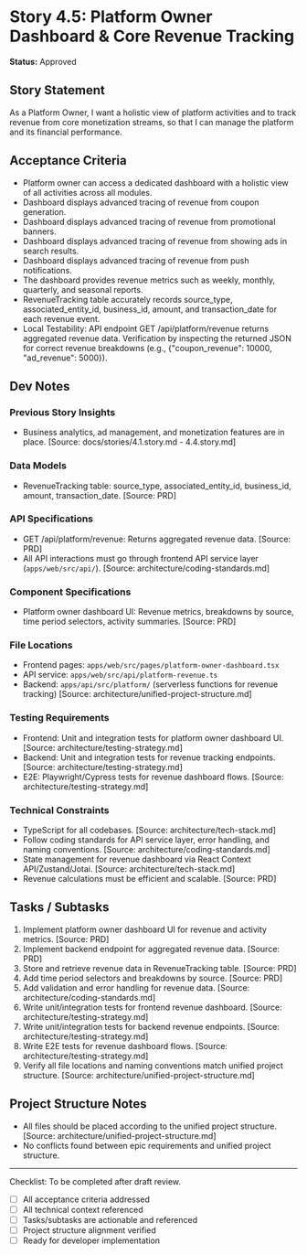 # Story 4.5: Platform Owner Dashboard & Core Revenue Tracking

**Status:** Approved

## Story Statement
As a Platform Owner,
I want a holistic view of platform activities and to track revenue from core monetization streams,
so that I can manage the platform and its financial performance.

## Acceptance Criteria
- Platform owner can access a dedicated dashboard with a holistic view of all activities across all modules.
- Dashboard displays advanced tracing of revenue from coupon generation.
- Dashboard displays advanced tracing of revenue from promotional banners.
- Dashboard displays advanced tracing of revenue from showing ads in search results.
- Dashboard displays advanced tracing of revenue from push notifications.
- The dashboard provides revenue metrics such as weekly, monthly, quarterly, and seasonal reports.
- RevenueTracking table accurately records source_type, associated_entity_id, business_id, amount, and transaction_date for each revenue event.
- Local Testability: API endpoint GET /api/platform/revenue returns aggregated revenue data. Verification by inspecting the returned JSON for correct revenue breakdowns (e.g., {"coupon_revenue": 10000, "ad_revenue": 5000}).

## Dev Notes
### Previous Story Insights
- Business analytics, ad management, and monetization features are in place. [Source: docs/stories/4.1.story.md - 4.4.story.md]

### Data Models
- RevenueTracking table: source_type, associated_entity_id, business_id, amount, transaction_date. [Source: PRD]

### API Specifications
- GET /api/platform/revenue: Returns aggregated revenue data. [Source: PRD]
- All API interactions must go through frontend API service layer (`apps/web/src/api/`). [Source: architecture/coding-standards.md]

### Component Specifications
- Platform owner dashboard UI: Revenue metrics, breakdowns by source, time period selectors, activity summaries. [Source: PRD]

### File Locations
- Frontend pages: `apps/web/src/pages/platform-owner-dashboard.tsx`
- API service: `apps/web/src/api/platform-revenue.ts`
- Backend: `apps/api/src/platform/` (serverless functions for revenue tracking)
[Source: architecture/unified-project-structure.md]

### Testing Requirements
- Frontend: Unit and integration tests for platform owner dashboard UI. [Source: architecture/testing-strategy.md]
- Backend: Unit and integration tests for revenue tracking endpoints. [Source: architecture/testing-strategy.md]
- E2E: Playwright/Cypress tests for revenue dashboard flows. [Source: architecture/testing-strategy.md]

### Technical Constraints
- TypeScript for all codebases. [Source: architecture/tech-stack.md]
- Follow coding standards for API service layer, error handling, and naming conventions. [Source: architecture/coding-standards.md]
- State management for revenue dashboard via React Context API/Zustand/Jotai. [Source: architecture/tech-stack.md]
- Revenue calculations must be efficient and scalable. [Source: PRD]

## Tasks / Subtasks
1. Implement platform owner dashboard UI for revenue and activity metrics. [Source: PRD]
2. Implement backend endpoint for aggregated revenue data. [Source: PRD]
3. Store and retrieve revenue data in RevenueTracking table. [Source: PRD]
4. Add time period selectors and breakdowns by source. [Source: PRD]
5. Add validation and error handling for revenue data. [Source: architecture/coding-standards.md]
6. Write unit/integration tests for frontend revenue dashboard. [Source: architecture/testing-strategy.md]
7. Write unit/integration tests for backend revenue endpoints. [Source: architecture/testing-strategy.md]
8. Write E2E tests for revenue dashboard flows. [Source: architecture/testing-strategy.md]
9. Verify all file locations and naming conventions match unified project structure. [Source: architecture/unified-project-structure.md]

## Project Structure Notes
- All files should be placed according to the unified project structure. [Source: architecture/unified-project-structure.md]
- No conflicts found between epic requirements and unified project structure.

---

Checklist: To be completed after draft review.
- [ ] All acceptance criteria addressed
- [ ] All technical context referenced
- [ ] Tasks/subtasks are actionable and referenced
- [ ] Project structure alignment verified
- [ ] Ready for developer implementation 
